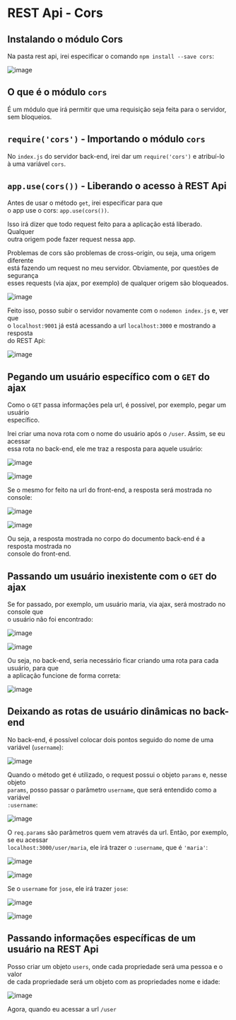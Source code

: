 # REST Api - Cors

## Instalando o módulo Cors 
Na pasta rest api, irei especificar o comando `npm install --save cors`:  

![image](https://user-images.githubusercontent.com/29297788/33246385-fb544a04-d2fa-11e7-968a-c62b92a9e006.png)

## O que é o módulo `cors` 
É um módulo que irá permitir que uma requisição seja feita para o servidor,  
sem bloqueios.  

## `require('cors')` - Importando o módulo `cors` 
No `index.js` do servidor back-end, irei dar um `require('cors')` e atribuí-lo  
à uma variável `cors`. 

## `app.use(cors())` - Liberando o acesso à REST Api 
Antes de usar o método `get`, irei especificar para que  
o app use o cors: `app.use(cors())`.  

Isso irá dizer que todo request feito para a aplicação está liberado. Qualquer  
outra origem pode fazer request nessa app.  

Problemas de cors são problemas de cross-origin, ou seja, uma origem diferente  
está fazendo um request no meu servidor. Obviamente, por questões de segurança  
esses requests (via ajax, por exemplo) de qualquer origem são bloqueados.  

![image](https://user-images.githubusercontent.com/29297788/33246519-6d940b76-d2fc-11e7-8ae2-82843403a924.png)

Feito isso, posso subir o servidor novamente com o `nodemon index.js` e, ver que  
o `localhost:9001` já está acessando a url `localhost:3000` e mostrando a resposta  
do REST Api:  

![image](https://user-images.githubusercontent.com/29297788/33246546-d24dac3e-d2fc-11e7-973a-7e33b628ffe2.png)

## Pegando um usuário específico com o `GET` do ajax  
Como o `GET` passa informações pela url, é possível, por exemplo, pegar um usuário  
específico.  

Irei criar uma nova rota com o nome do usuário após o `/user`. Assim, se eu acessar  
essa rota no back-end, ele me traz a resposta para aquele usuário:  

![image](https://user-images.githubusercontent.com/29297788/33246600-9fa2c1f6-d2fd-11e7-8cb7-ffbf3e7720f4.png)

![image](https://user-images.githubusercontent.com/29297788/33246605-b519f144-d2fd-11e7-8579-3bfbfa318804.png)

Se o mesmo for feito na url do front-end, a resposta será mostrada no console:  

![image](https://user-images.githubusercontent.com/29297788/33246633-ef2798aa-d2fd-11e7-851b-a124ae16bfd5.png)

![image](https://user-images.githubusercontent.com/29297788/33246644-10601b50-d2fe-11e7-88d0-fa9a749d9ef4.png)

Ou seja, a resposta mostrada no corpo do documento back-end é a resposta mostrada no  
console do front-end.  

## Passando um usuário inexistente com o `GET` do ajax  
Se for passado, por exemplo, um usuário maria, via ajax, será mostrado no console que  
o usuário não foi encontrado:  

![image](https://user-images.githubusercontent.com/29297788/33246675-6e28f77a-d2fe-11e7-8a3a-5306c4210f95.png)

![image](https://user-images.githubusercontent.com/29297788/33246677-771056d0-d2fe-11e7-8370-68aaf8cdbe32.png)

Ou seja, no back-end, seria necessário ficar criando uma rota para cada usuário, para que  
a aplicação funcione de forma correta:  

![image](https://user-images.githubusercontent.com/29297788/33246691-b96c0d26-d2fe-11e7-92db-7b6454d458c4.png)

## Deixando as rotas de usuário dinâmicas no back-end  
No back-end, é possível colocar dois pontos seguido do nome de uma variável (`username`):  

![image](https://user-images.githubusercontent.com/29297788/33246709-f865a582-d2fe-11e7-89b5-2307a9c3e326.png)

Quando o método get é utilizado, o request possui o objeto `params` e, nesse objeto  
`params`, posso passar o parâmetro `username`, que será entendido como a variável  
`:username`:  

![image](https://user-images.githubusercontent.com/29297788/33246725-5b6ad3dc-d2ff-11e7-9b93-42de36266235.png)

O `req.params` são parâmetros quem vem através da url. Então, por exemplo, se eu acessar  
`localhost:3000/user/maria`, ele irá trazer o `:username`, que é `'maria'`:  

![image](https://user-images.githubusercontent.com/29297788/33246761-cf35614c-d2ff-11e7-977b-d72ad660df26.png)

![image](https://user-images.githubusercontent.com/29297788/33246768-de751f62-d2ff-11e7-8edc-a0d10a5be642.png)

Se o `username` for `jose`, ele irá trazer `jose`:  

![image](https://user-images.githubusercontent.com/29297788/33246782-043ce220-d300-11e7-86af-21e3df42c994.png)

![image](https://user-images.githubusercontent.com/29297788/33246793-14ceba96-d300-11e7-9d7b-1b6a7c901aa3.png)

## Passando informações específicas de um usuário na REST Api 
Posso criar um objeto `users`, onde cada propriedade será uma pessoa e o valor  
de cada propriedade será um objeto com as propriedades nome e idade:  

![image](https://user-images.githubusercontent.com/29297788/33246854-cf12142a-d300-11e7-9862-85c6e8e73a34.png)

Agora, quando eu acessar a url `/user` 
